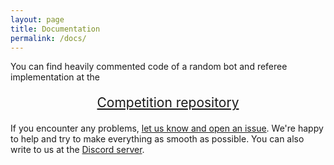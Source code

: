 ```yaml
---
layout: page
title: Documentation
permalink: /docs/
---
```


You can find heavily commented code of a random bot and referee implementation at
the 

<div style="text-align: center; font-size: 1.5em;margin:20px auto;">
<a href="https://github.com/higcompetition/tournament/tree/higc/open_spiel/higc">Competition repository</a> 
</div>

If you encounter any problems, [let us know and open an
issue](https://github.com/higcompetition/tournament/issues/new). We're happy to
help and try to make everything as smooth as possible. You can also write to us
at the <a href="https://discord.gg/6Q3UurHxMh">Discord server</a>.